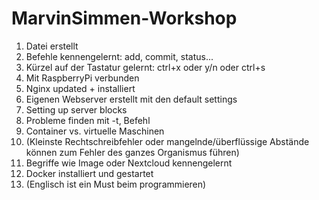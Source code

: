 # MarvinSimmen-Workshop
1. Datei erstellt
2. Befehle kennengelernt: add, commit, status...
3. Kürzel auf der Tastatur gelernt: ctrl+x oder y/n oder ctrl+s
4. Mit RaspberryPi verbunden
5. Nginx updated + installiert
6. Eigenen Webserver erstellt mit den default settings
7. Setting up server blocks
8. Probleme finden mit -t, Befehl
9. Container vs. virtuelle Maschinen
10. (Kleinste Rechtschreibfehler oder mangelnde/überflüssige Abstände können zum Fehler des ganzes Organismus führen)
11. Begriffe wie Image oder Nextcloud kennengelernt
12. Docker installiert und gestartet
13. (Englisch ist ein Must beim programmieren)

